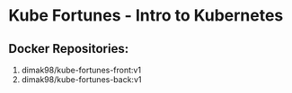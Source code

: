 # Kube Fortunes - Intro to Kubernetes

## Docker Repositories:
1. dimak98/kube-fortunes-front:v1
2. dimak98/kube-fortunes-back:v1